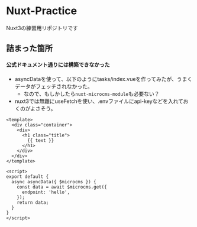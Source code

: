 # Nuxt-Practice
Nuxt3の練習用リポジトリです

## 詰まった箇所

#### 公式ドキュメント通りには構築できなかった
- asyncDataを使って、以下のようにtasks/index.vueを作ってみたが、うまくデータがフェッチされなかった。
  - なので、もしかしたら```nuxt-microcms-module```も必要ない？
- nuxt3では無難にuseFetchを使い、.envファイルにapi-keyなどを入れておくのがよさそう。
```
<template>
  <div class="container">
    <div>
      <h1 class="title">
        {{ text }}
      </h1>
    </div>
  </div>
</template>

<script>
export default {
  async asyncData({ $microcms }) {
    const data = await $microcms.get({
      endpoint: 'hello',
    });
    return data;
  }
}
</script>
```
